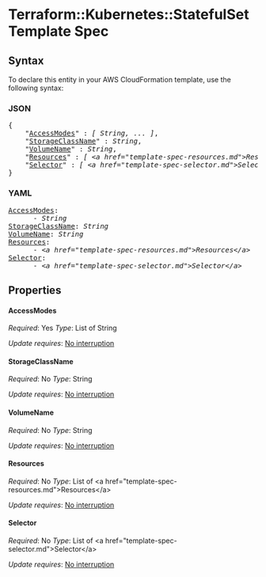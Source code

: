 # Terraform::Kubernetes::StatefulSet Template Spec

## Syntax

To declare this entity in your AWS CloudFormation template, use the following syntax:

### JSON

<pre>
{
    "<a href="#accessmodes" title="AccessModes">AccessModes</a>" : <i>[ String, ... ]</i>,
    "<a href="#storageclassname" title="StorageClassName">StorageClassName</a>" : <i>String</i>,
    "<a href="#volumename" title="VolumeName">VolumeName</a>" : <i>String</i>,
    "<a href="#resources" title="Resources">Resources</a>" : <i>[ &lt;a href=&#34;template-spec-resources.md&#34;&gt;Resources&lt;/a&gt;, ... ]</i>,
    "<a href="#selector" title="Selector">Selector</a>" : <i>[ &lt;a href=&#34;template-spec-selector.md&#34;&gt;Selector&lt;/a&gt;, ... ]</i>
}
</pre>

### YAML

<pre>
<a href="#accessmodes" title="AccessModes">AccessModes</a>: <i>
      - String</i>
<a href="#storageclassname" title="StorageClassName">StorageClassName</a>: <i>String</i>
<a href="#volumename" title="VolumeName">VolumeName</a>: <i>String</i>
<a href="#resources" title="Resources">Resources</a>: <i>
      - &lt;a href=&#34;template-spec-resources.md&#34;&gt;Resources&lt;/a&gt;</i>
<a href="#selector" title="Selector">Selector</a>: <i>
      - &lt;a href=&#34;template-spec-selector.md&#34;&gt;Selector&lt;/a&gt;</i>
</pre>

## Properties

#### AccessModes

_Required_: Yes
_Type_: List of String

_Update requires_: [No interruption](https://docs.aws.amazon.com/AWSCloudFormation/latest/UserGuide/using-cfn-updating-stacks-update-behaviors.html#update-no-interrupt)

#### StorageClassName

_Required_: No
_Type_: String

_Update requires_: [No interruption](https://docs.aws.amazon.com/AWSCloudFormation/latest/UserGuide/using-cfn-updating-stacks-update-behaviors.html#update-no-interrupt)

#### VolumeName

_Required_: No
_Type_: String

_Update requires_: [No interruption](https://docs.aws.amazon.com/AWSCloudFormation/latest/UserGuide/using-cfn-updating-stacks-update-behaviors.html#update-no-interrupt)

#### Resources

_Required_: No
_Type_: List of &lt;a href=&#34;template-spec-resources.md&#34;&gt;Resources&lt;/a&gt;

_Update requires_: [No interruption](https://docs.aws.amazon.com/AWSCloudFormation/latest/UserGuide/using-cfn-updating-stacks-update-behaviors.html#update-no-interrupt)

#### Selector

_Required_: No
_Type_: List of &lt;a href=&#34;template-spec-selector.md&#34;&gt;Selector&lt;/a&gt;

_Update requires_: [No interruption](https://docs.aws.amazon.com/AWSCloudFormation/latest/UserGuide/using-cfn-updating-stacks-update-behaviors.html#update-no-interrupt)


